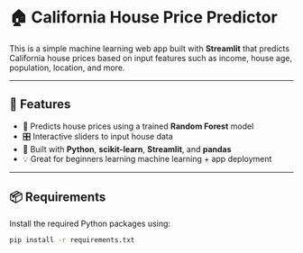 ﻿# 🏠 California House Price Predictor

This is a simple machine learning web app built with **Streamlit** that predicts California house prices based on input features such as income, house age, population, location, and more.

---

## 🚀 Features

- 🔢 Predicts house prices using a trained **Random Forest** model  
- 🎛️ Interactive sliders to input house data  
- 🐍 Built with **Python**, **scikit-learn**, **Streamlit**, and **pandas**  
- 💡 Great for beginners learning machine learning + app deployment

---

## 📦 Requirements

Install the required Python packages using:

```bash
pip install -r requirements.txt
